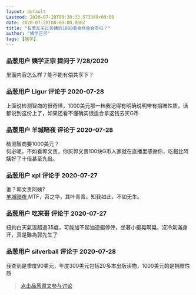 ```yaml
---
layout: default
Lastmod: 2020-07-28T00:38:33.573349+00:00
date: 2020-07-28T00:00:00.000Z
title: "有葱友买过贵姨的1000美金终身会员吗？"
author: "姨学正宗"
tags: [姨学]
---
```



### 品葱用户 **姨学正宗** 提问于 7/28/2020
    
里面内容怎么样？能不能有偿共享下？
    
                

### 品葱用户 **Ligur** 评论于 2020-07-28
        
上面说检测智商的很奇怪，1000美元那一档我记得有明确说明带有捐赠性质，话都说到这份上了，如果还看不懂确实很适合拿这钱去买G币
        
                

### 品葱用户 **羊城暗夜** 评论于 2020-07-28
        
检测智商要1000美元？  
何必呢，不如看郭文贵，你买郭文贵100块G币人家就在直播里感谢你，吃相比阿姨好了十倍甚至九倍。
        
                

### 品葱用户 **xpl** 评论于 2020-07-27
        
谁？郭文贵阿姨?  
[羊城暗夜 ](https://pincong.rocks/people/%E7%BE%8A%E5%9F%8E%E6%9A%97%E5%A4%9C "https://pincong.rocks/people/%E7%BE%8A%E5%9F%8E%E6%9A%97%E5%A4%9C")MTF，苕之华，其叶青青。知我如此，不如无生。
        
                

### 品葱用户 **吃宩哥** 评论于 2020-07-27
        
紐約白天氣溫超過35度，可能加不起油遊艇停俥，坐著小艇晃啊晃，沒冷氣滿身汗，真是難為郭先生了
        
                

### 品葱用户 **silverball** 评论于 2020-07-28
        
我查到是季度90美元，年度300美元包括20多本出版读物，1000美元的是捐赠性质
        
                





> [点击品葱原文参与讨论](https://pincong.rocks/question/29045)

